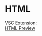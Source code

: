 # HTML

VSC Extension:  
[HTML Preview](https://marketplace.visualstudio.com/items?itemName=tht13.html-preview-vscode)  